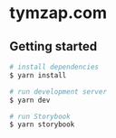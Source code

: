 # tymzap.com

## Getting started

```bash
# install dependencies
$ yarn install

# run development server
$ yarn dev

# run Storybook
$ yarn storybook
```